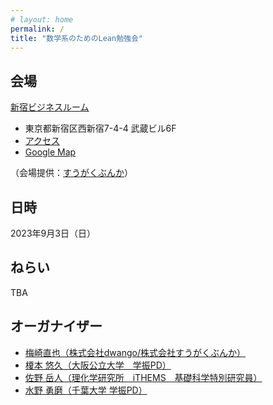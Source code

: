 ```yaml
---
# layout: home
permalink: /
title: "数学系のためのLean勉強会"
---
```



## 会場

[新宿ビジネスルーム](http://shinjuku-business-room.com/)
- 東京都新宿区西新宿7-4-4 武蔵ビル6F
- [アクセス](http://shinjuku-business-room.com/access/)
- [Google Map](https://www.google.com/maps/place/%E6%96%B0%E5%AE%BF%E3%83%93%E3%82%B8%E3%83%8D%E3%82%B9%E3%83%AB%E3%83%BC%E3%83%A0/@35.69707,139.699134,17z/data=!4m6!3m5!1s0x60188dc75efba185:0xa1563f655b1e36ac!8m2!3d35.6960064!4d139.6985332!16s%2Fg%2F11svp0h0vr?hl=ja)

（会場提供：[すうがくぶんか](https://sugakubunka.com/)）

## 日時

2023年9月3日（日）

## ねらい

TBA

## オーガナイザー
- [梅崎直也（株式会社dwango/株式会社すうがくぶんか）](https://sugakubunka.com/about/lecturers/un/)
- [榎本 悠久（大阪公立大学　学振PD）](https://haruhisa-enomoto.github.io/)
- [佐野 岳人（理化学研究所　iTHEMS　基礎科学特別研究員）](https://ithems.riken.jp/ja/members/taketo-sano)
- [水野 勇磨（千葉大学 学振PD）](https://yuma-mizuno.github.io/)
